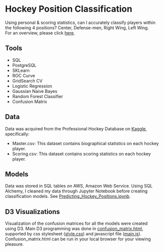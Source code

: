 # Hockey Position Classification   
Using personal & scoring statistics, can I accurately classify players within the following 4 positions? Center, Defense-men, Right Wing, Left Wing.  
For an overview, please click [here](https://github.com/janniec/Hockey_Positions_Classifier/blob/master/PredictingHockeyPositions.pdf "Presentation").
  
## Tools
  * SQL  
  * PostgreSQL  
  * SKLearn  
  * ROC Curve  
  * GridSearch CV  
  * Logistic Regression  
  * Gaussian Naive Bayes  
  * Random Forest Classifier  
  * Confusion Matrix  
    
## Data  
Data was acquired from the Professional Hockey Database on  [Kaggle](https://www.kaggle.com/open-source-sports/professional-hockey-database "Professional Hockey Database"), specifically:  
* Master.csv: This dataset contains biographical statistics on each hockey player.  
* Scoring.csv: This dataset contains scoring statistics on each hockey player.    

## Models  
Data was stored in SQL tables on AWS, Amazon Web Service. Using SQL Alchemy, I cleaned my data through Jupyter Notebook before creating classification models. See [Predicting_Hockey_Positions.ipynb](https://github.com/janniec/Hockey_Positions_Classifier/blob/master/Predicting_Hockey_Positions.ipynb).   

## D3 Visualizations  
Visualization of the confusion matrices for all the models were created using D3. Main D3 programming was done in [confusion_matrix.html](https://github.com/janniec/Hockey_Positions_Classifier/blob/master/D3_viz/confusion_matrix.html), supported by css stylesheet ([style.css](https://github.com/janniec/Hockey_Positions_Classifier/blob/master/D3_viz/style.css)) and javascript file ([main.js](https://github.com/janniec/Hockey_Positions_Classifier/blob/master/D3_viz/main.js)).  Confusion_matrix.html can be run in your local browser for your viewing pleasure.
